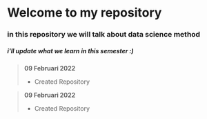# Welcome to my repository
### in this repository we will talk about data science method
##### i'll update what we learn in this semester :) 

> <b> 09 Februari 2022</b>
> - Created Repository

> <b> 09 Februari 2022</b>
> - Created Repository


